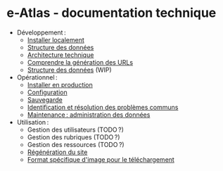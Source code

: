 # e-Atlas ‑ documentation technique

- Développement :
  - [Installer localement](./Installation.md#local)
  - [Structure des données](./Data.md#structure-des-données)
  - [Architecture technique](./Architecture.md#architecture-technique)
  - [Comprendre la génération des URLs](./URLs.md#les-urls)
  - [Structure des données](./Data.md#structure-des-données) (WIP)
- Opérationnel :
  - [Installer en production](./Installation.md#production)
  - [Configuration](./Configuration.md#configuration)
  - [Sauvegarde](./Backup.md#sauvegarde)
  - [Identification et résolution des problèmes communs](./Troubleshooting.md#résolution-des-problèmes)
  - [Maintenance : administration des données](./Maintenance.md#maintenance)
- Utilisation :
  - Gestion des utilisateurs (TODO ?)
  - Gestion des rubriques (TODO ?)
  - Gestion des ressources (TODO ?)
  - [Régénération du site](./Rebuild.md#régénération-du-site)
  - [Format spécifique d'image pour le téléchargement](./Rebuild.md#images-full)
